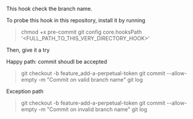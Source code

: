 This hook check the branch name.

To probe this hook in this repository, install it by running
> chmod +x pre-commit
> git config core.hooksPath '<FULL_PATH_TO_THIS_VERY_DIRECTORY_HOOK>'

Then, give it a try

Happy path: commit shoudl be accepted
> git checkout -b feature_add-a-perpetual-token
> git commit --allow-empty -m "Commit on valid branch name"
> git log

Exception path
> git checkout -b feature-add-a-perpetual-token
> git commit --allow-empty -m "Commit on invalid branch name"
> git log
